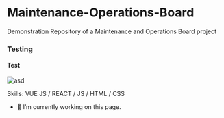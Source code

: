 # Maintenance-Operations-Board
Demonstration Repository of a Maintenance and Operations  Board project
### Testing
#### Test
![asd]([https://arturssmirnovs.github.io/github-profile-readme-generator/images/banner.png](https://github.com/maksim-petrushin/Maintenance-Operations-Board/blob/main/images/home.png)https://github.com/maksim-petrushin/Maintenance-Operations-Board/blob/main/images/home.png)

Skills: VUE JS / REACT / JS / HTML / CSS

- 🔭 I’m currently working on this page. 




